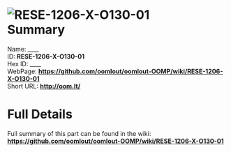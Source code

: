 
![RESE-1206-X-O130-01](https://github.com/oomlout/oomlout-OOMP/blob/master/parts/RESE-1206-X-O130-01/RESE-1206-X-O130-01_420.jpg)   
Summary
=================
  
Name: ____    
ID: __RESE-1206-X-O130-01__   
Hex ID: ____   
WebPage: __https://github.com/oomlout/oomlout-OOMP/wiki/RESE-1206-X-O130-01__   
Short URL: __http://oom.lt/__   

Full Details
==========================
Full summary of this part can be found in the wiki:   
__https://github.com/oomlout/oomlout-OOMP/wiki/RESE-1206-X-O130-01__    


